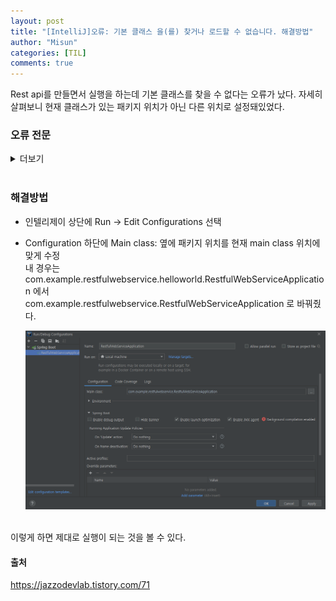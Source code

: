 ```yaml
---
layout: post
title: "[IntelliJ]오류: 기본 클래스 을(를) 찾거나 로드할 수 없습니다. 해결방법"
author: "Misun"
categories: [TIL]
comments: true
---
```


Rest api를 만들면서 실행을 하는데 기본 클래스를 찾을 수 없다는 오류가 났다. 자세히 살펴보니 현재 클래스가 있는 패키지 위치가 아닌 다른 위치로 설정돼있었다.<br>

### 오류 전문

<details>
<summary>더보기</summary>
<div markdown="1">

```
오류: 기본 클래스 com.example.restfulwebservice.helloworld.RestfulWebServiceApplication을(를) 찾거나 로드할 수 없습니다.
```

</div>
</details>
<br>

### 해결방법

- 인텔리제이 상단에 Run -> Edit Configurations 선택

- Configuration 하단에 Main class: 옆에 패키지 위치를 현재 main class 위치에 맞게 수정<br>
  내 경우는 com.example.restfulwebservice.helloworld.RestfulWebServiceApplication 에서 <br>
  com.example.restfulwebservice.RestfulWebServiceApplication 로 바꿔줬다.<br>

  ![Image with caption](../img/Spring/class-not-found.png "solution")

<br>
이렇게 하면 제대로 실행이 되는 것을 볼 수 있다.

#### 출처

<https://jazzodevlab.tistory.com/71>
